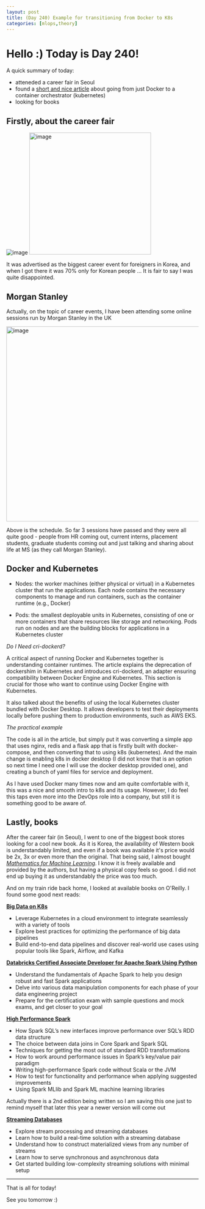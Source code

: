```yaml
---
layout: post
title: (Day 240) Example for transitioning from Docker to K8s
categories: [mlops,theory]
---
```


# Hello :) Today is Day 240!
A quick summary of today:
* atteneded a career fair in Seoul
* found a [short and nice article](https://www.docker.com/static/test-lab-docker-kubernetes-admin-magazine-article.pdf) about going from just Docker to a container orchestrator (kubernetes)
* looking for books

## Firstly, about the career fair

![image](https://github.com/user-attachments/assets/870c858e-34bd-400a-930f-63773027df04)
<img width="319" alt="image" src="https://github.com/user-attachments/assets/e1f1d80b-7c20-4a33-9ca3-b810faf10440">

It was advertised as the biggest career event for foreigners in Korea, and when I got there it was 70% only for Korean people ... It is fair to say I was quite disappointed. 

## Morgan Stanley

Actually, on the topic of career events, I have been attending some online sessions run by Morgan Stanley in the UK

<img width="510" alt="image" src="https://github.com/user-attachments/assets/30570384-5811-4a7b-8441-9370254d1531">

Above is the schedule. So far 3 sessions have passed and they were all quite good - people from HR coming out, current interns, placement students, graduate students coming out and just talking and sharing about life at MS (as they call Morgan Stanley). 

## Docker and Kubernetes

* Nodes: the worker machines (either physical or virtual) in a Kubernetes cluster that run the applications. Each node contains the necessary components to manage and run containers, such as the container runtime (e.g., Docker)

* Pods: the smallest deployable units in Kubernetes, consisting of one or more containers that share resources like storage and networking. Pods run on nodes and are the building blocks for applications in a Kubernetes cluster

_Do I Need cri-dockerd?_

A critical aspect of running Docker and Kubernetes together is understanding container runtimes. The article explains the deprecation of dockershim in Kubernetes and introduces cri-dockerd, an adapter ensuring compatibility between Docker Engine and Kubernetes. This section is crucial for those who want to continue using Docker Engine with Kubernetes.

It also talked about the benefits of using the local Kubernetes cluster bundled with Docker Desktop. It allows developers to test their deployments locally before pushing them to production environments, such as AWS EKS.

_The practical example_

The code is all in the article, but simply put it was converting a simple app that uses nginx, redis and a flask app that is firstly built with docker-compose, and then converting that to using k8s (kubernetes). And the main change is enabling k8s in docker desktop (I did not know that is an option so next time I need one I will use the docker desktop provided one), and creating a bunch of yaml files for service and deployment. 

As I have used Docker many times now and am quite comfortable with it, this was a nice and smooth intro to k8s and its usage. However, I do feel this taps even more into the DevOps role into a company, but still it is something good to be aware of. 

## Lastly, books

After the career fair (in Seoul), I went to one of the biggest book stores looking for a cool new book. As it is Korea, the availability of Western book is understandably limited, and even if a book was available it's price would be 2x, 3x or even more than the original. That being said, I almost bought [*Mathematics for Machine Learning*](https://mml-book.github.io/). I know it is freely available and provided by the authors, but having a physical copy feels so good. I did not end up buying it as understandably the price was too much. 

And on my train ride back home, I looked at available books on O'Reilly. I found some good next reads:

[**Big Data on K8s**](https://learning.oreilly.com/library/view/big-data-on/9781835462140/)

* Leverage Kubernetes in a cloud environment to integrate seamlessly with a variety of tools
* Explore best practices for optimizing the performance of big data pipelines
* Build end-to-end data pipelines and discover real-world use cases using popular tools like Spark, Airflow, and Kafka

[**Databricks Certified Associate Developer for Apache Spark Using Python**](https://learning.oreilly.com/library/view/databricks-certified-associate/9781804619780/)

* Understand the fundamentals of Apache Spark to help you design robust and fast Spark applications
* Delve into various data manipulation components for each phase of your data engineering project
* Prepare for the certification exam with sample questions and mock exams, and get closer to your goal

[**High Performance Spark**](https://learning.oreilly.com/library/view/high-performance-spark/9781491943199/)

* How Spark SQL’s new interfaces improve performance over SQL’s RDD data structure
* The choice between data joins in Core Spark and Spark SQL
* Techniques for getting the most out of standard RDD transformations
* How to work around performance issues in Spark’s key/value pair paradigm
* Writing high-performance Spark code without Scala or the JVM
* How to test for functionality and performance when applying suggested improvements
* Using Spark MLlib and Spark ML machine learning libraries

Actually there is a 2nd edition being written so I am saving this one just to remind myself that later this year a newer version will come out

[**Streaming Databases**](https://learning.oreilly.com/library/view/streaming-databases/9781098154820/)

* Explore stream processing and streaming databases
* Learn how to build a real-time solution with a streaming database
* Understand how to construct materialized views from any number of streams
* Learn how to serve synchronous and asynchronous data
* Get started building low-complexity streaming solutions with minimal setup

---

That is all for today!

See you tomorrow :)
